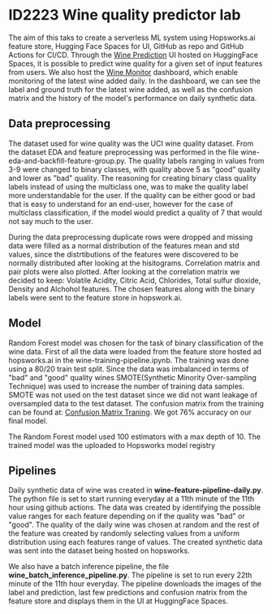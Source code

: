 # ID2223 Wine quality predictor lab

The aim of this taks to create a serverless ML system using Hopsworks.ai feature store, Hugging Face Spaces for UI, GitHub as repo and GitHub Actions for CI/CD. Through the [Wine Prediction](https://huggingface.co/spaces/rezaqorbani/wine) UI hosted on HuggingFace Spaces, it is possible to predict wine quality for a given set of input features from users. We also host the [Wine Monitor](https://huggingface.co/spaces/rezaqorbani/Wine-Monitor) dashboard, which enable monitoring of the latest wine added daily. In the dashboard, we can see the label and ground truth for the latest wine added, as well as the confusion matrix and the history of the model's performance on daily synthetic data.

## Data preprocessing

The dataset used for wine quality was the UCI wine quality dataset. From the dataset EDA and feature preprocessing was performed in the file wine-eda-and-backfill-feature-group.py. The quality labels ranging in values from 3-9 were changed to binary classes, with quality above 5 as "good" quality and lower as "bad" quality. The reasoning for creating binary class quality labels instead of using the multiclass one, was to make the quality label more understandable for the user. If the quality can be either good or bad that is easy to understand for an end-user, however for the case of multiclass classification, if the model would predict a quality of 7 that would not say much to the user.

During the data preprocessing duplicate rows were dropped and missing data were filled as a normal distribution of the features mean and std values, since the distrtibutions of the features were discovered to be normally distributed after looking at the hisitograms. Correlation matrix and pair plots were also plotted. After looking at the correlation matrix we decided to keep: Volatile Acidity, Citric Acid, Chlorides, Total sulfur dioxide, Density and Alchohol features. The chosen features along with the binary labels were sent to the feature store in hopswork.ai.

## Model

Random Forest model was chosen for the task of binary classification of the wine data. First of all the data were loaded from the feature store hosted ad hopsworks.ai in the wine-training-pipeline.ipynb. The training was done using a 80/20 train test split. Since the data was imbalanced in terms of "bad" and "good" quality wines SMOTE(Synthetic Minority Over-sampling Technique) was used to increase the number of training data samples. SMOTE was not used on the test dataset since we did not want leakage of oversampled data to the test dataset. The confusion matrix from the training can be found at: [Confusion Matrix Traning](https://github.com/rezaqorbani/scalable-ml-and-dl-labs/blob/main/lab1/wine/confusion_matrix.png). We got 76% accuracy on our final model.

The Random Forest model used 100 estimators with a max depth of 10. The trained model was the uploaded to Hopsworks model registry
## Pipelines

Daily synthetic data of wine was created in **wine-feature-pipeline-daily.py**. The python file is set to start running everyday at a 11th minute of the 11th hour using github actions. The data was created by identifying the possible value ranges for each feature depending on if the quality was "bad" or "good". The quality of the daily wine was chosen at random and the rest of the feature was created by randomly selecting values from a uniform distribution using each features range of values. The created synthetic data was sent into the dataset being hosted on hopsworks.

We also have a batch inference pipeline, the file **wine_batch_inference_pipeline.py**. The pipeline is set to run every 22th minute of the 11th hour everyday. The pipeline downloads the images of the label and prediction, last few predictions and confusion matrix from the feature store and displays them in the UI at HuggingFace Spaces.